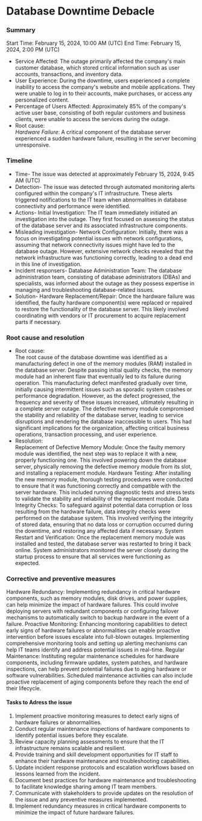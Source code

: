# **Database Downtime Debacle**
### Summary
Start Time: February 15, 2024, 10:00 AM (UTC)
End Time: February 15, 2024, 2:00 PM (UTC)
- Service Affected: The outage primarily affected the company's main customer database, which stored critical information such as user accounts, transactions, and inventory data.
- User Experience: During the downtime, users experienced a complete inability to access the company's website and mobile applications. They were unable to log in to their accounts, make purchases, or access any personalized content.
- Percentage of Users Affected: Approximately 85% of the company's active user base, consisting of both regular customers and business clients, were unable to access the services during the outage.
- Root cause:  
_Hardware Failure_: A critical component of the database server experienced a sudden hardware failure, resulting in the server becoming unresponsive.
### Timeline
- Time- The issue was detected at approximately February 15, 2024, 9:45 AM (UTC)
- Detection- The issue was detected through automated monitoring alerts configured within the company's IT infrastructure. These alerts triggered notifications to the IT team when abnormalities in database connectivity and performance were identified.
- Actions- Initial Investigation: The IT team immediately initiated an investigation into the outage. They first focused on assessing the status of the database server and its associated infrastructure components.
- Misleading investigation- Network Configuration: Initially, there was a focus on investigating potential issues with network configurations, assuming that network connectivity issues might have led to the database outage. However, extensive network checks revealed that the network infrastructure was functioning correctly, leading to a dead end in this line of investigation.
- Incident responsers- Database Administration Team: The database administration team, consisting of database administrators (DBAs) and specialists, was informed about the outage as they possess expertise in managing and troubleshooting database-related issues.
- Solution- Hardware Replacement/Repair: Once the hardware failure was identified, the faulty hardware component(s) were replaced or repaired to restore the functionality of the database server. This likely involved coordinating with vendors or IT procurement to acquire replacement parts if necessary.
### Root cause and resolution
- Root cause:  
The root cause of the database downtime was identified as a manufacturing defect in one of the memory modules (RAM) installed in the database server. Despite passing initial quality checks, the memory module had an inherent flaw that eventually led to its failure during operation.
This manufacturing defect manifested gradually over time, initially causing intermittent issues such as sporadic system crashes or performance degradation. However, as the defect progressed, the frequency and severity of these issues increased, ultimately resulting in a complete server outage.
The defective memory module compromised the stability and reliability of the database server, leading to service disruptions and rendering the database inaccessible to users. This had significant implications for the organization, affecting critical business operations, transaction processing, and user experience.
- Resolution:  
Replacement of Defective Memory Module: Once the faulty memory module was identified, the next step was to replace it with a new, properly functioning one. This involved powering down the database server, physically removing the defective memory module from its slot, and installing a replacement module.
Hardware Testing: After installing the new memory module, thorough testing procedures were conducted to ensure that it was functioning correctly and compatible with the server hardware. This included running diagnostic tests and stress tests to validate the stability and reliability of the replacement module.
Data Integrity Checks: To safeguard against potential data corruption or loss resulting from the hardware failure, data integrity checks were performed on the database system. This involved verifying the integrity of stored data, ensuring that no data loss or corruption occurred during the downtime, and restoring any affected data if necessary.
System Restart and Verification: Once the replacement memory module was installed and tested, the database server was restarted to bring it back online. System administrators monitored the server closely during the startup process to ensure that all services were functioning as expected.
### Corrective and preventive measures
Hardware Redundancy: Implementing redundancy in critical hardware components, such as memory modules, disk drives, and power supplies, can help minimize the impact of hardware failures. This could involve deploying servers with redundant components or configuring failover mechanisms to automatically switch to backup hardware in the event of a failure.
Proactive Monitoring: Enhancing monitoring capabilities to detect early signs of hardware failures or abnormalities can enable proactive intervention before issues escalate into full-blown outages. Implementing comprehensive monitoring tools and setting up alerting mechanisms can help IT teams identify and address potential issues in real-time.
Regular Maintenance: Instituting regular maintenance schedules for hardware components, including firmware updates, system patches, and hardware inspections, can help prevent potential failures due to aging hardware or software vulnerabilities. Scheduled maintenance activities can also include proactive replacement of aging components before they reach the end of their lifecycle.
#### Tasks to Adress the issue
1. Implement proactive monitoring measures to detect early signs of hardware failures or abnormalities.
2. Conduct regular maintenance inspections of hardware components to identify potential issues before they escalate.
3. Review capacity planning assessments to ensure that the IT infrastructure remains scalable and resilient.
4. Provide training and skill development opportunities for IT staff to enhance their hardware maintenance and troubleshooting capabilities.
5. Update incident response protocols and escalation workflows based on lessons learned from the incident.
6. Document best practices for hardware maintenance and troubleshooting to facilitate knowledge sharing among IT team members.
7. Communicate with stakeholders to provide updates on the resolution of the issue and any preventive measures implemented.
8. Implement redundancy measures in critical hardware components to minimize the impact of future hardware failures.




